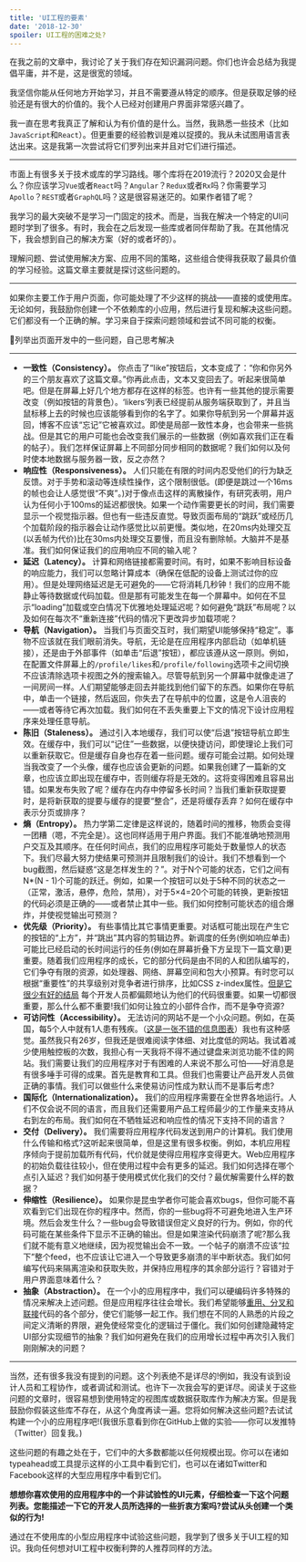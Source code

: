 ```yaml
---
title: 'UI工程的要素'
date: '2018-12-30'
spoiler: UI工程的困难之处?
---
```


在我之前的文章中，我讨论了关于我们存在知识漏洞问题。你们也许会总结为我提倡平庸，并不是，这是很宽的领域。

我坚信你能从任何地方开始学习，并且不需要遵从特定的顺序。但是获取足够的经验还是有很大的价值的。我个人已经对创建用户界面非常感兴趣了。

我一直在思考我真正了解和认为有价值的是什么。当然，我熟悉一些技术（比如`JavaScript`和`React`）。但更重要的经验教训是难以捉摸的。我从未试图用语言表达出来。这是我第一次尝试将它们罗列出来并且对它们进行描述。

***

市面上有很多关于技术或库的学习路线。哪个库将在2019流行？2020又会是什么？你应该学习`Vue`或者`React`吗？`Angular`？`Redux`或者`Rx`吗？你需要学习`Apollo`？`REST`或者`GraphQL`吗？这是很容易迷茫的。如果作者错了呢？

我学习的最大突破不是学习一门固定的技术。而是，当我在解决一个特定的UI问题时学到了很多。有时，我会在之后发现一些库或者同伴帮助了我。在其他情况下，我会想到自己的解决方案（好的或者坏的）。

理解问题、尝试使用解决方案、应用不同的策略，这些组合使得我获取了最具价值的学习经验。这篇文章主要就是探讨这些问题的。

***

如果你主要工作于用户页面，你可能处理了不少这样的挑战——直接的或使用库。无论如何，我鼓励你创建一个不依赖库的小应用，然后进行复现和解决这些问题。它们都没有一个正确的解。学习来自于探索问题领域和尝试不同可能的权衡。

🤔列举出页面开发中的一些问题，自己思考解决
***

* **一致性（Consistency）。** 你点击了“like”按钮后，文本变成了：“你和你另外的三个朋友喜欢了这篇文章。”你再此点击，文本又变回去了。听起来很简单吧。但是在屏幕上好几个地方都存在这样的标签。也许有一些其他的提示需要改变（例如按钮的背景色）。‘likers’列表已经提前从服务端获取到了，并且当鼠标移上去的时候也应该能够看到你的名字了。如果你导航到另一个屏幕并返回，博客不应该“忘记”它被喜欢过。即使是局部一致性本身，也会带来一些挑战。但是其它的用户可能也会改变我们展示的一些数据（例如喜欢我们正在看的帖子）。我们怎样保证屏幕上不同部分同步相同的数据呢？我们如何以及何时使本地数据与服务器一致，反之亦然？
* **响应性（Responsiveness）。** 人们只能在有限的时间内忍受他们的行为缺乏反馈。对于手势和滚动等连续性操作，这个限制很低。(即便是跳过一个16ms的帧也会让人感觉很“不爽”。)对于像点击这样的离散操作，有研究表明，用户认为任何小于100ms的延迟都很快。如果一个动作需要更长的时间，我们需要显示一个视觉指示器。但也有一些违反直觉。导致页面布局的“跳跃”或经历几个加载阶段的指示器会让动作感觉比以前更慢。类似地，在20ms内处理交互(以丢帧为代价)比在30ms内处理交互要慢，而且没有删除帧。大脑并不是基准。我们如何保证我们的应用响应不同的输入呢？
* **延迟（Latency）。** 计算和网络链接都需要时间。有时，如果不影响目标设备的响应能力，我们可以忽略计算成本（确保在低配的设备上测试过你的应用）。但是处理网络延迟是无可避免的——它将消耗几秒钟！我们的应用不能静止等待数据或代码加载。但是那有可能发生在每一个屏幕中。如何在不显示“loading”加载或空白情况下优雅地处理延迟呢？如何避免“跳跃”布局呢？以及如何在每次不“重新连接”代码的情况下更改异步加载项呢？
* **导航（Navigation）。** 当我们与页面交互时，我们期望UI能够保持“稳定”。事物不应该就在我们眼前消失。导航，无论是在应用程序内部启动（如单机链接），还是由于外部事件（如单击“后退”按钮），都应该遵从这一原则。例如，在配置文件屏幕上的`/profile/likes`和`/profile/following`选项卡之间切换不应该清除选项卡视图之外的搜索输入。尽管导航到另一个屏幕中就像走进了一间房间一样。人们期望能够走回去并能找到他们留下的东西。如果你在导航中，单击一个链接，然后返回，你失去了在导航中的位置，这是令人沮丧的——或者等待它再次加载。我们如何在不丢失重要上下文的情况下设计应用程序来处理任意导航。
* **陈旧（Staleness）。** 通过引入本地缓存，我们可以使“后退”按钮导航立即生效。在缓存中，我们可以“记住”一些数据，以便快捷访问，即使理论上我们可以重新获取它。但是缓存自身也存在着一些问题。缓存可能会过期。如何处理当我改变了一个头像，缓存也应该会更新的问题。如果我创建了一篇新的文章，也应该立即出现在缓存中，否则缓存将是无效的。这将变得困难且容易出错。如果发布失败了呢？缓存在内存中停留多长时间？当我们重新获取提要时，是将新获取的提要与缓存的提要“整合”，还是将缓存丢弃？如何在缓存中表示分页或排序？
* **熵（Entropy）。** 热力学第二定律是这样说的，随着时间的推移，物质会变得一团糟（嗯，不完全是）。这也同样适用于用户界面。我们不能准确地预测用户交互及其顺序。在任何时间点，我们的应用程序可能处于数量惊人的状态下。我们尽最大努力使结果可预测并且限制我们的设计。我们不想看到一个bug截图，然后疑惑“这是怎样发生的？”。对于N个可能的状态，它们之间有N*(N - 1)个可能的跃迁。例如，如果一个按钮可以处于5种不同的状态之一（正常，激活，悬停，危险，禁用），对于5×4=20个可能的转换，更新按钮的代码必须是正确的——或者禁止其中一些。我们如何控制可能状态的组合爆炸，并使视觉输出可预测？
* **优先级（Priority）。** 有些事情比其它事情更重要。对话框可能出现在产生它的按钮的“上方”，并“跳出”其内容的剪辑边界。新调度的任务(例如响应单击)可能比已经启动的长时间运行的任务(例如在屏幕折叠下方呈现下一篇文章)更重要。随着我们应用程序的成长，它的部分代码是由不同的人和团队编写的，它们争夺有限的资源，如处理器、网络、屏幕空间和包大小预算。有时您可以根据“重要性”的共享级别对竞争者进行排序，比如CSS z-index属性。[但是它很少有好的结局](https://blogs.msdn.microsoft.com/oldnewthing/20050607-00/?p=35413) 每个开发人员都偏颇地认为他们的代码很重要。如果一切都很重要，那么什么都不重要!我们如何让独立的小部件合作，而不是争夺资源?
* **可访问性（Accessibility）。** 无法访问的网站不是一个小众问题。例如，在英国，每5个人中就有1人患有残疾。（[这是一张不错的信息图表](https://www.abrightclearweb.com/web-accessibility-in-the-uk/)）我也有这种感觉。虽然我只有26岁，但我还是很难阅读字体细、对比度低的网站。我试着减少使用触控板的次数，我担心有一天我将不得不通过键盘来浏览功能不佳的网站。我们需要让我们的应用程序对于有困难的人来说不那么可怕——好消息是有很多唾手可得的成果。首先是教育和工具。但我们也需要让产品开发人员做正确的事情。我们可以做些什么来使易访问性成为默认而不是事后考虑?
* **国际化（Internationalization）。** 我们的应用程序需要在全世界各地运行。人们不仅会说不同的语言，而且我们还需要用产品工程师最少的工作量来支持从右到左的布局。我们如何在不牺牲延迟和响应性的情况下支持不同的语言？
* **交付（Delivery）。** 我们需要将应用程序代码发送到用户的计算机。我们使用什么传输和格式?这听起来很简单，但是这里有很多权衡。例如，本机应用程序倾向于提前加载所有代码，代价就是使得应用程序变得更大。Web应用程序的初始负载往往较小，但在使用过程中会有更多的延迟。我们如何选择在哪个点引入延迟？我们如何基于使用模式优化我们的交付？最优解需要什么样的数据？
* **伸缩性（Resilience）。** 如果你是昆虫学者你可能会喜欢bugs，但你可能不喜欢看到它们出现在你的程序中。然而，你的一些bug将不可避免地进入生产环境。然后会发生什么？一些bug会导致错误但定义良好的行为。例如，你的代码可能在某些条件下显示不正确的输出。但是如果渲染代码崩溃了呢?那么我们就不能有意义地继续，因为视觉输出会不一致。一个帖子的崩溃不应该“拉下”整个feed，也不应该让它进入一个导致更多崩溃的半中断状态。我们如何编写代码来隔离渲染和获取失败，并保持应用程序的其余部分运行？容错对于用户界面意味着什么？
* **抽象（Abstraction）。** 在一个小的应用程序中，我们可以硬编码许多特殊的情况来解决上述问题。但是应用程序往往会增长。我们希望能够[重用、分叉和联接](https://overreacted.io/optimized-for-change/)代码的各个部分，使它们能够一起工作。我们想在不同的人熟悉的片段之间定义清晰的界限，避免使经常变化的逻辑过于僵化。我们如何创建隐藏特定UI部分实现细节的抽象？我们如何避免在我们的应用增长过程中再次引入我们刚刚解决的问题？

***

当然，还有很多我没有提到的问题。这个列表绝不是详尽的!例如，我没有谈到设计人员和工程协作，或者调试和测试。也许下一次我会写的更详尽。阅读关于这些问题的文章时，很容易想到使用特定的视图库或数据获取库作为解决方案。但是我鼓励你假装这些库不存在，从这个角度再读一遍。您将如何解决这些问题?去试试构建一个小的应用程序吧!(我很乐意看到你在GitHub上做的实验——你可以发推特（Twitter）回复我。)

这些问题的有趣之处在于，它们中的大多数都能以任何规模出现。你可以在诸如typeahead或工具提示这样的小工具中看到它们，也可以在诸如Twitter和Facebook这样的大型应用程序中看到它们。

**想想你喜欢使用的应用程序中的一个非试验性的UI元素，仔细检查一下这个问题列表。您能描述一下它的开发人员所选择的一些折衷方案吗?尝试从头创建一个类似的行为!**

通过在不使用库的小型应用程序中试验这些问题，我学到了很多关于UI工程的知识。我向任何想对UI工程中权衡利弊的人推荐同样的方法。
